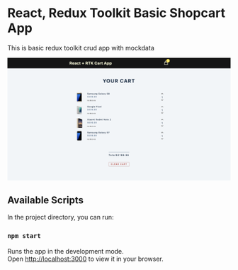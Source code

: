 # React, Redux Toolkit Basic Shopcart App
This is basic redux toolkit crud app with mockdata

![Screenshot](screenshot.png)
## Available Scripts

In the project directory, you can run:

### `npm start`

Runs the app in the development mode.\
Open [http://localhost:3000](http://localhost:3000) to view it in your browser.


